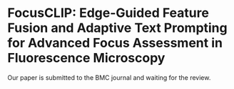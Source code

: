 # FocusCLIP: Edge-Guided Feature Fusion and Adaptive Text Prompting for Advanced Focus Assessment in Fluorescence Microscopy

Our paper is submitted to the BMC journal and waiting for the review.
